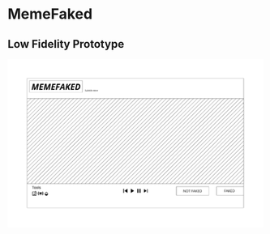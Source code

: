 # MemeFaked


## Low Fidelity Prototype
<img title="Low fidelity prototype of our design" alt="" src="/docs/images/low_fidelity.png">
